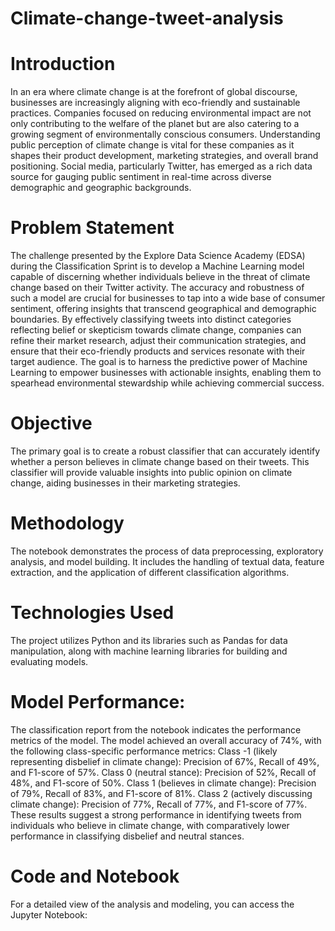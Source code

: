 # Climate-change-tweet-analysis

# Introduction
In an era where climate change is at the forefront of global discourse, businesses are increasingly aligning with eco-friendly and sustainable practices. Companies focused on reducing environmental impact are not only contributing to the welfare of the planet but are also catering to a growing segment of environmentally conscious consumers. Understanding public perception of climate change is vital for these companies as it shapes their product development, marketing strategies, and overall brand positioning. Social media, particularly Twitter, has emerged as a rich data source for gauging public sentiment in real-time across diverse demographic and geographic backgrounds.

# Problem Statement
The challenge presented by the Explore Data Science Academy (EDSA) during the Classification Sprint is to develop a Machine Learning model capable of discerning whether individuals believe in the threat of climate change based on their Twitter activity. The accuracy and robustness of such a model are crucial for businesses to tap into a wide base of consumer sentiment, offering insights that transcend geographical and demographic boundaries. By effectively classifying tweets into distinct categories reflecting belief or skepticism towards climate change, companies can refine their market research, adjust their communication strategies, and ensure that their eco-friendly products and services resonate with their target audience. The goal is to harness the predictive power of Machine Learning to empower businesses with actionable insights, enabling them to spearhead environmental stewardship while achieving commercial success.

# Objective
The primary goal is to create a robust classifier that can accurately identify whether a person believes in climate change based on their tweets. This classifier will provide valuable insights into public opinion on climate change, aiding businesses in their marketing strategies.

# Methodology
The notebook demonstrates the process of data preprocessing, exploratory analysis, and model building. It includes the handling of textual data, feature extraction, and the application of different classification algorithms.

# Technologies Used
The project utilizes Python and its libraries such as Pandas for data manipulation, along with machine learning libraries for building and evaluating models.

# Model Performance:

The classification report from the notebook indicates the performance metrics of the model. The model achieved an overall accuracy of 74%, with the following class-specific performance metrics:
Class -1 (likely representing disbelief in climate change): Precision of 67%, Recall of 49%, and F1-score of 57%.
Class 0 (neutral stance): Precision of 52%, Recall of 48%, and F1-score of 50%.
Class 1 (believes in climate change): Precision of 79%, Recall of 83%, and F1-score of 81%.
Class 2 (actively discussing climate change): Precision of 77%, Recall of 77%, and F1-score of 77%.
These results suggest a strong performance in identifying tweets from individuals who believe in climate change, with comparatively lower performance in classifying disbelief and neutral stances.

# Code and Notebook
For a detailed view of the analysis and modeling, you can access the Jupyter Notebook: 

